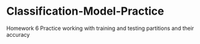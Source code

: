 # Classification-Model-Practice
Homework 6
Practice working with training and testing partitions and their accuracy
